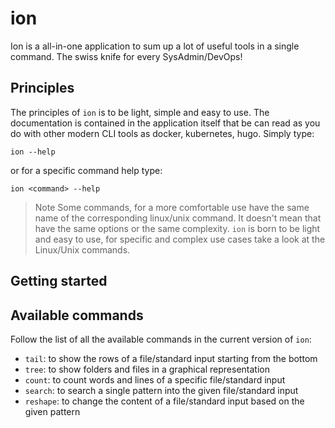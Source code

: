 # ion
Ion is a all-in-one application to sum up a lot of useful tools in a single command. The swiss knife for every SysAdmin/DevOps!

## Principles

The principles of `ion` is to be light, simple and easy to use. The documentation is contained in the application itself
that be can read as you do with other modern CLI tools as docker, kubernetes, hugo. Simply type:

```shell
ion --help
```

or for a specific command help type:

```shell
ion <command> --help
```

> Note
Some commands, for a more comfortable use have the same name of the corresponding linux/unix command. It doesn't mean that have
the same options or the same complexity. `ion` is born to be light and easy to use, for specific and complex use cases take a look at the
Linux/Unix commands.

## Getting started

## Available commands

Follow the list of all the available commands in the current version of `ion`:
- `tail`: to show the rows of a file/standard input starting from the bottom
- `tree`: to show folders and files in a graphical representation
- `count`: to count words and lines of a specific file/standard input
- `search`: to search a single pattern into the given file/standard input
- `reshape`: to change the content of a file/standard input based on the given pattern